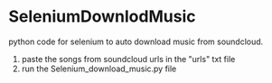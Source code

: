 # SeleniumDownlodMusic
python code for selenium to auto download music from soundcloud.

1. paste the songs from soundcloud urls in the "urls" txt file
2. run the Selenium_download_music.py file
